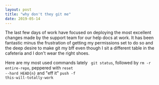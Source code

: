 ```yaml
---
layout: post
title: "why don't they git me"
date: 2019-05-14
--- 
```


The last few days of work have focused on deploying the most excellent changes made by the support team for our help docs at work. It has been fantastic minus the frustration of getting my permissions set to do so and the deep desire to make git my bff even though I sit a different table in the cafeteria and I don't wear the right shoes. 

Here are my most used commands lately <code> git status</code>, followed by <code>rm -r entire-repo</code>, peppered with <code>reset --hard HEAD{n}</code> and "eff it" <code>push -f this-will-totally-work</code>






